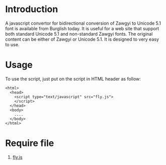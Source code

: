 # Introduction #

A javascript convertor for bidirectional conversion of Zawgyi to Unicode 5.1 font is available from Burglish today. It is useful for a web site that support both standard Unicode 5.1 and non-standard Zawgyi fonts. The original content can be either of Zawgyi or Unicode 5.1. It is designed to very easy to use.

# Usage #
To use the script, just put on the script in HTML header as follow:
```
<html>
  <head>
    <script type="text/javascript" src="fly.js">
    </script>
  </head>
  <body>
    ....
  </body>
</html>
```

# Require file #
  1. [fly.js](http://code.google.com/p/zawgyi/source/browse/trunk/zawgyi/js/fly.js)